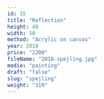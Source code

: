 ```yaml
---
id: 15
title: "Reflection"
height: 40
width: 50
method: "Acrylic on canvas"
year: 2018
price: "2200"
fileName: "2018-spejling.jpg"
medie: "painting"
draft: "false"
slug: "spejling"
weight: "310"
---
```

